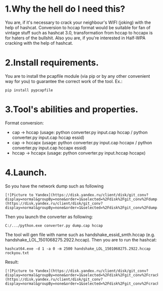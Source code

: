 # 1.Why the hell do I need this?
You are, if it's necessary to crack your neighbour's WIFI (joking) with the help of hashcat. Conversion to hccap format would be suitable for fan of vintage stuff such as hashcat 3.0, transformation from hccap to hccapx is for haters of the bullshit.
Also you are, if you're interested in Half-WPA cracking with the help of hashcat.

# 2.Install requirements.
You are to install the pcapfile module (via pip or by any other convenient way for you) to guarantee the correct work of the tool.
Ex.:
```
pip install pypcapfile
```

# 3.Tool's abilities and properties.
Format conversion:
* cap -> hccap (usage: python converter.py input.cap hccap / python converter.py input.cap hccap essid)
* cap -> hccapx (usage: python converter.py input.cap hccapx / python converter.py input.cap hccapx essid)
* hccap -> hccapx (usage: python converter.py input.hccap hccapx)

# 4.Launch.
So you have the network dump such as following
```
[![Picture to Yandex](https://disk.yandex.ru/client/disk/git_conv?display=normal&groupBy=none&order=1&selected=%2Fdisk%2Fgit_conv%2Fdump.jpg&sort=name&view=list&wasAsideAnimated=true&typeClustering=geo&action=null&idAlbum=undefined&selectionSource=listing&idApp=client&dialog=slider&idDialog=%2Fdisk%2Fgit_conv%2Fdump.jpg)](https://disk.yandex.ru/client/disk/git_conv?display=normal&groupBy=none&order=1&selected=%2Fdisk%2Fgit_conv%2Fdump.jpg&sort=name&view=list&wasAsideAnimated=true&typeClustering=geo&action=null&idAlbum=undefined&selectionSource=listing&idApp=client&dialog=slider&idDialog=%2Fdisk%2Fgit_conv%2Fdump.jpg)
```
Then you launch the converter as following:
```
C:/.../python.exe converter.py dump.cap hccap
```
The tool will gen file with name such as handshake_essid_smth.hccap (e.g. handshake_LOL_1501068275.2922.hccap). Then you are to run the hashcat:
```
hashcat64.exe -d 1 -a 0 -m 2500 handshake_LOL_1501068275.2922.hccap rockyou.txt
```
Result:
```
[![Picture to Yandex](https://disk.yandex.ru/client/disk/git_conv?display=normal&groupBy=none&order=1&selected=%2Fdisk%2Fgit_conv%2Fcracked.jpg&sort=name&view=list&wasAsideAnimated=true&typeClustering=geo&action=null&idAlbum=undefined&selectionSource=listing&idApp=client&dialog=slider&idDialog=%2Fdisk%2Fgit_conv%2Fcracked.jpg)](https://disk.yandex.ru/client/disk/git_conv?display=normal&groupBy=none&order=1&selected=%2Fdisk%2Fgit_conv%2Fcracked.jpg&sort=name&view=list&wasAsideAnimated=true&typeClustering=geo&action=null&idAlbum=undefined&selectionSource=listing&idApp=client&dialog=slider&idDialog=%2Fdisk%2Fgit_conv%2Fcracked.jpg)
```

